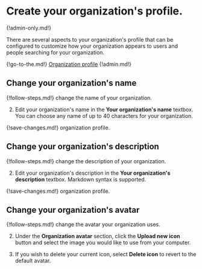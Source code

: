 # Create your organization's profile.

{!admin-only.md!}

There are several aspects to your organization's profile that can be
configured to customize how your organization appears to users and people
searching for your organization.

{!go-to-the.md!} [Organization profile](/#organization/organization-profile)
{!admin.md!}

## Change your organization's name

{!follow-steps.md!} change the name of your organization.

2. Edit your organization's name in the **Your organization's name** textbox.
You can choose any name of up to 40 characters for your organization.

{!save-changes.md!} organization profile.

## Change your organization's description

{!follow-steps.md!} change the description of your organization.

2. Edit your organization's description in the **Your organization's description**
textbox. Markdown syntax is supported.

{!save-changes.md!} organization profile.

## Change your organization's avatar

{!follow-steps.md!} change the avatar your organization uses.

2. Under the **Organization avatar** section, click the **Upload new icon**
button and select the image you would like to use from your computer.

3. If you wish to delete your current icon, select **Delete icon** to revert to
the default avatar.
